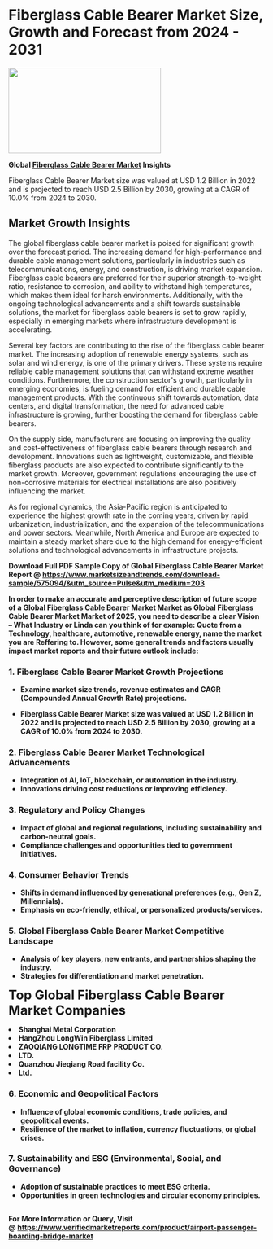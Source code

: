 <H1>Fiberglass Cable Bearer Market Size, Growth and Forecast from 2024 - 2031</H1><img class="aligncenter size-medium wp-image-584254" src="https://thirdeyenews.in/wp-content/uploads/2024/09/Global-Market-Research-300x168.jpeg" alt="" width="300" height="168" /><p><strong>Global&nbsp;<a href="https://www.marketsizeandtrends.com/download-sample/575094/&amp;utm_source=Pulse&amp;utm_medium=203">Fiberglass Cable Bearer Market</a> Insights</strong></p><p>Fiberglass Cable Bearer Market size was valued at USD 1.2 Billion in 2022 and is projected to reach USD 2.5 Billion by 2030, growing at a CAGR of 10.0% from 2024 to 2030.</p><p><h2>Market Growth Insights</h2> <p>The global fiberglass cable bearer market is poised for significant growth over the forecast period. The increasing demand for high-performance and durable cable management solutions, particularly in industries such as telecommunications, energy, and construction, is driving market expansion. Fiberglass cable bearers are preferred for their superior strength-to-weight ratio, resistance to corrosion, and ability to withstand high temperatures, which makes them ideal for harsh environments. Additionally, with the ongoing technological advancements and a shift towards sustainable solutions, the market for fiberglass cable bearers is set to grow rapidly, especially in emerging markets where infrastructure development is accelerating.</p> <p><strong></strong></p> <p>Several key factors are contributing to the rise of the fiberglass cable bearer market. The increasing adoption of renewable energy systems, such as solar and wind energy, is one of the primary drivers. These systems require reliable cable management solutions that can withstand extreme weather conditions. Furthermore, the construction sector's growth, particularly in emerging economies, is fueling demand for efficient and durable cable management products. With the continuous shift towards automation, data centers, and digital transformation, the need for advanced cable infrastructure is growing, further boosting the demand for fiberglass cable bearers.</p> <p>On the supply side, manufacturers are focusing on improving the quality and cost-effectiveness of fiberglass cable bearers through research and development. Innovations such as lightweight, customizable, and flexible fiberglass products are also expected to contribute significantly to the market growth. Moreover, government regulations encouraging the use of non-corrosive materials for electrical installations are also positively influencing the market.</p> <p>As for regional dynamics, the Asia-Pacific region is anticipated to experience the highest growth rate in the coming years, driven by rapid urbanization, industrialization, and the expansion of the telecommunications and power sectors. Meanwhile, North America and Europe are expected to maintain a steady market share due to the high demand for energy-efficient solutions and technological advancements in infrastructure projects.</p> <p><strong></p><p><span class=""><strong>Download Full PDF Sample Copy of Global Fiberglass Cable Bearer Market Report</strong> @ <a href="https://www.marketsizeandtrends.com/download-sample/575094/&amp;utm_source=Pulse&amp;utm_medium=203" target="_blank">https://www.marketsizeandtrends.com/download-sample/575094/&amp;utm_source=Pulse&amp;utm_medium=203</a></span></p><p>In order to make an accurate and perceptive description of future scope of a Global&nbsp;Fiberglass Cable Bearer Market Market as Global&nbsp;Fiberglass Cable Bearer Market Market of 2025, you need to describe a clear Vision &ndash; What Industry or Linda can you think of for example: Quote from a Technology, healthcare, automotive, renewable energy, name the market you are Reffering to. However, some general trends and factors usually impact market reports and their future outlook include:</p><h3>1.&nbsp;<strong>Fiberglass Cable Bearer Market Growth Projections</strong></h3><ul><li>Examine market size trends, revenue estimates and CAGR (Compounded Annual Growth Rate) projections.</li><li><p>Fiberglass Cable Bearer Market size was valued at USD 1.2 Billion in 2022 and is projected to reach USD 2.5 Billion by 2030, growing at a CAGR of 10.0% from 2024 to 2030.</p></li></ul><h3>2.&nbsp;<strong>Fiberglass Cable Bearer Market Technological Advancements</strong></h3><ul><li>Integration of AI, IoT, blockchain, or automation in the industry.</li><li>Innovations driving cost reductions or improving efficiency.</li></ul><h3>3.&nbsp;<strong>Regulatory and Policy Changes</strong></h3><ul><li>Impact of global and regional regulations, including sustainability and carbon-neutral goals.</li><li>Compliance challenges and opportunities tied to government initiatives.</li></ul><h3>4.&nbsp;<strong>Consumer Behavior Trends</strong></h3><ul><li>Shifts in demand influenced by generational preferences (e.g., Gen Z, Millennials).</li><li>Emphasis on eco-friendly, ethical, or personalized products/services.</li></ul><h3>5.&nbsp;<strong>Global Fiberglass Cable Bearer Market Competitive Landscape</strong></h3><ul><li>Analysis of key players, new entrants, and partnerships shaping the industry.</li><li>Strategies for differentiation and market penetration.</li></ul><p data-pm-slice="1 1 []"><span style="color: inherit; font-family: inherit; font-size: 25px;">Top Global Fiberglass Cable Bearer Market Companies</span></p><div class="" data-test-id=""><p><li>Shanghai Metal Corporation</li><li> HangZhou LongWin Fiberglass Limited</li><li> ZAOQIANG LONGTIME FRP PRODUCT CO.</li><li> LTD.</li><li> Quanzhou Jieqiang Road facility Co.</li><li> Ltd.</li></p></div><h3>6.&nbsp;<strong>Economic and Geopolitical Factors</strong></h3><ul><li>Influence of global economic conditions, trade policies, and geopolitical events.</li><li>Resilience of the market to inflation, currency fluctuations, or global crises.</li></ul><h3>7.&nbsp;<strong>Sustainability and ESG (Environmental, Social, and Governance)</strong></h3><ul><li>Adoption of sustainable practices to meet ESG criteria.</li><li>Opportunities in green technologies and circular economy principles.</li></ul><h2><strong style="font-size: 14px;">For More Information or Query, Visit @&nbsp;</strong><a style="background-color: #ffffff; font-size: 14px;" href="https://www.marketsizeandtrends.com/report/fiberglass-cable-bearer-market/" target="_blank">https://www.verifiedmarketreports.com/product/airport-passenger-boarding-bridge-market</a></h2>
